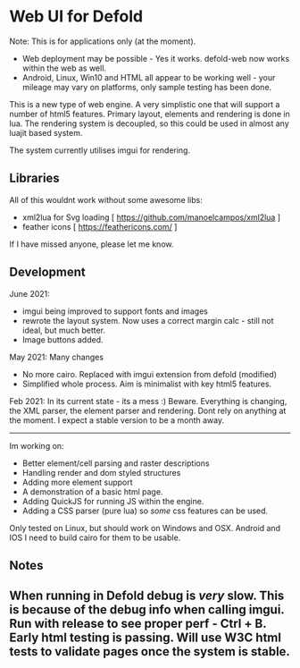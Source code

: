 # Web UI for Defold

Note: This is for applications only (at the moment). 
* Web deployment may be possible - Yes it works. defold-web now works within the web as well. 
* Android, Linux, Win10 and HTML all appear to be working well - your mileage may vary on platforms, only sample testing has been done.

This is a new type of web engine. A very simplistic one that will support a number of html5 features.
Primary layout, elements and rendering is done in lua. The rendering system is decoupled, so this could be used in almost any luajit based system.

The system currently utilises imgui for rendering. 

## Libraries
All of this wouldnt work without some awesome libs:
- xml2lua for Svg loading   [ https://github.com/manoelcampos/xml2lua ]
- feather icons   [ https://feathericons.com/ ]

If I have missed anyone, please let me know. 

## Development
June 2021:
- imgui being improved to support fonts and images
- rewrote the layout system. Now uses a correct margin calc - still not ideal, but much better.
- Image buttons added.

May 2021:
Many changes 
- No more cairo. Replaced with imgui extension from defold (modified)
- Simplified whole process. Aim is minimalist with key html5 features.

Feb 2021:
In its current state - its a mess :) Beware. Everything is changing, the XML parser, the element parser and rendering. Dont rely on anything at the moment. I expect a stable version to be a month away.

---
Im working on:
- Better element/cell parsing and raster descriptions
- Handling render and dom styled structures
- Adding more element support
- A demonstration of a basic html page.
- Adding QuickJS for running JS within the engine.
- Adding a CSS parser (pure lua) so _some_ css features can be used.

Only tested on Linux, but should work on Windows and OSX. Android and IOS I need to build cairo for them to be usable. 

## Notes
When running in Defold debug is _very_ slow. This is because of the debug info when calling imgui. Run with release to see proper perf - Ctrl + B.
Early html testing is passing. Will use W3C html tests to validate pages once the system is stable. 
---
